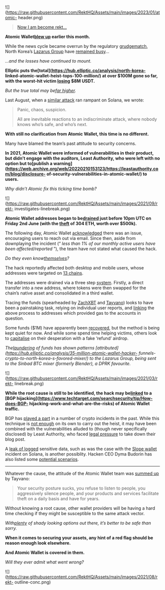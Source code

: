 ![](https://raw.githubusercontent.com/RektHQ/Assets/main/images/2023/01/atomic-
header.png)

> [Now I am become rekt…](https://www.youtube.com/watch?v=lb13ynu3Iac)

 **Atomic Wallet[blew
up](https://twitter.com/atomicwallet/status/1664946301815910400) earlier this
month.**

While the news cycle became overrun by the regulatory
[grudgematch](https://rekt.news/grudgematch-sec/), North Korea’s [Lazarus
Group](https://rekt.news/big-phish/) have [remained
busy](https://twitter.com/tayvano_/status/1668935273047261185)…

 _…and the losses have continued to mount._

 **Elliptic puts the[total](https://hub.elliptic.co/analysis/north-korea-
linked-atomic-wallet-heist-tops-100-million/) at over $100M gone so far, with
the worst-hit victim
[losing](https://twitter.com/zachxbt/status/1665267820836319233) $8M USDT.**

 _But the true total may be[far
higher](https://twitter.com/tayvano_/status/1669009217053949952)._

Last August, when a [similar attack](https://rekt.news/unsolved-mystery/) ran
rampant on Solana, we wrote:

> Panic, chaos, suspicion.
>
> All are inevitable reactions to an indiscriminate attack, where nobody knows
> who’s safe, and who’s next.

 **With still no clarification from Atomic Wallet, this time is no
different.**

Many have blamed the team’s past attitude to security concerns.

 **In 2021, Atomic Wallet were informed of vulnerabilities in their product,
but didn’t engage with the auditors, Least Authority, who were left with no
option but to[publish a
warning](https://web.archive.org/web/20220210153123/https://leastauthority.com/blog/disclosure-
of-security-vulnerabilities-in-atomic-wallet/) to users.**

 _Why didn’t Atomic fix this ticking time bomb?_

![](https://raw.githubusercontent.com/RektHQ/Assets/main/images/2021/09/rekt-
investigates-linebreak.png)

 **Atomic Wallet addresses began to
be[drained](https://dune.com/tayvano/atomic-wallet-hack) just before 10pm UTC
on Friday 2nd June (with the
[theft](https://etherscan.io/tx/0x9d6903b106a948d20f6b967a6fa1c2472b73868e00ca2496fc7c1f37d4cc1d86)
of 304 ETH, worth over $500k).**

The following day, Atomic Wallet
[acknowledged](https://twitter.com/atomicwallet/status/1664946301815910400)
there was an issue, encouraging users to reach out via email. Since then,
aside from downplaying the incident (“ _less than 1% of our monthly active
users have been affected/reported_ ”), the team have not stated what caused
the hack.

 _Do they even
know[themselves](https://twitter.com/tayvano_/status/1668778037083791361)?_

The hack reportedly affected both desktop and mobile users, whose addresses
were targeted on [13
chains](https://twitter.com/zachxbt/status/1665151915355676674).

The addresses were drained via a three step
[system](https://twitter.com/tayvano_/status/1665069321255788544). Firstly, a
direct transfer into a new address, where tokens were then swapped for the
chain’s native asset and consolidated in a third wallet.

Tracing the funds (spearheaded by [ZachXBT](https://twitter.com/zachxbt/) and
[Tayvano](https://twitter.com/tayvano_)) looks to have been a painstaking
task, relying on individual user reports, and
[linking](https://twitter.com/MistTrack_io/status/1665746407834124290) the
above process to addresses which provided gas to the accounts in question.

Some funds ($1M) have apparently been
[recovered](https://twitter.com/zachxbt/status/1665226056570118146), but the
method is being kept quiet for now. And while some spend time helping victims,
others look to
[capitalise](https://twitter.com/zachxbt/status/1665121672918179840) on their
desperation with a fake ‘refund’ airdrop.

 _The[laundering](https://twitter.com/tayvano_/status/1668935289614790656) of
funds has shown patterns
[attributed](https://hub.elliptic.co/analysis/35-million-atomic-wallet-hacker-
funnels-crypto-to-north-korea-s-favored-mixer/) to the Lazarus Group, being
sent to the Sinbad BTC mixer (formerly Blender), a DPRK favourite._

![](https://raw.githubusercontent.com/RektHQ/Assets/main/images/2021/03/rekt-
linebreak.png)

 **While the root cause is still to be identified, the hack may
be[linked](https://twitter.com/IM_23pds/status/1668886220435509249) to a [BGP
hijacking](https://www.techtarget.com/searchsecurity/tip/How-does-BGP-
hijacking-work-and-what-are-the-risks) of Atomic Wallet traffic.**

BGP has [played a
part](https://twitter.com/tayvano_/status/1668936939704307712) in a number of
crypto incidents in the past. While this technique is [not
enough](https://twitter.com/TalBeerySec/status/1668948073026928640) on its own
to carry out the heist, it may have been combined with the vulnerabilities
alluded to (though never specifically disclosed) by Least Authority, who faced
[legal pressure](https://twitter.com/zooko/status/1668714413220851713) to take
down their blog post.

A [leak of logged](https://twitter.com/tayvano_/status/1665192130539823106)
sensitive data, such as was the case with the [Slope
wallet](https://rekt.news/unsolved-mystery/) incident on Solana, is another
possiblity. Hacken CEO Dyma Budorin has also listed some [potential
scenarios](https://twitter.com/buda_kyiv/status/1666204090131439619).

* * *

Whatever the cause, the attitude of the Atomic Wallet team was [summed
up](https://twitter.com/tayvano_/status/1665072163311820806) by Tayvano:

> Your security posture sucks, you refuse to listen to people, you
> aggressively silence people, and your products and services facilitate theft
> on a daily basis and have for years.

Without knowing a root cause, other wallet providers will be having a hard
time checking if they might be susceptible to the same attack vector.

 _With[plenty](https://twitter.com/cer_live/status/1666491318892126218) of
shady looking options out there, it’s better to be safe than sorry._

 **When it comes to securing your assets, any hint of a red flag should be
reason enough look elsewhere.**

 **And Atomic Wallet is covered in them.**

 _Will they ever admit what went wrong?_

![](https://raw.githubusercontent.com/RektHQ/Assets/main/images/2021/08/rekt-
outline-conc.png)


